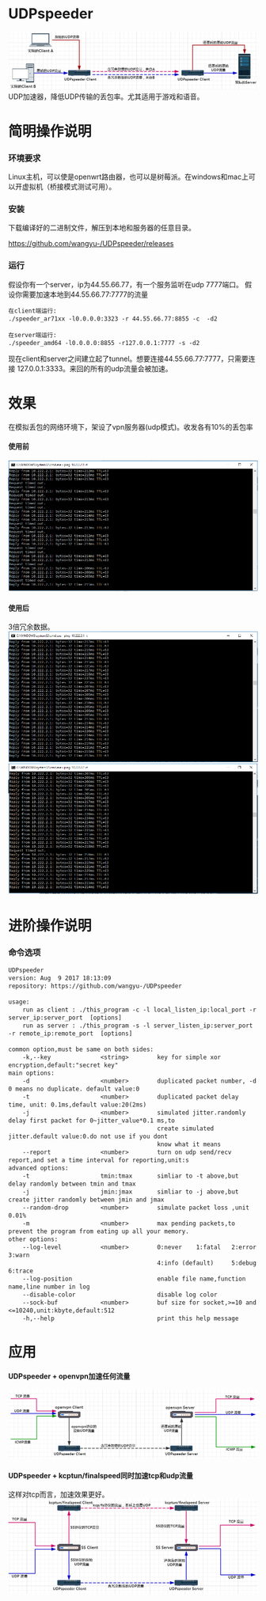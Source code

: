 # UDPspeeder
![image0](images/Capture.PNG)
UDP加速器，降低UDP传输的丢包率。尤其适用于游戏和语音。

# 简明操作说明

### 环境要求
Linux主机，可以使是openwrt路由器，也可以是树莓派。在windows和mac上可以开虚拟机（桥接模式测试可用）。

### 安装
下载编译好的二进制文件，解压到本地和服务器的任意目录。

https://github.com/wangyu-/UDPspeeder/releases

### 运行
假设你有一个server，ip为44.55.66.77，有一个服务监听在udp 7777端口。 假设你需要加速本地到44.55.66.77:7777的流量

```
在client端运行:
./speeder_ar71xx -l0.0.0.0:3323 -r 44.55.66.77:8855 -c  -d2

在server端运行:
./speeder_amd64 -l0.0.0.0:8855 -r127.0.0.1:7777 -s -d2
```

现在client和server之间建立起了tunnel。想要连接44.55.66.77:7777，只需要连接 127.0.0.1:3333。来回的所有的udp流量会被加速。

# 效果
在模拟丢包的网络环境下，架设了vpn服务器(udp模式)。收发各有10%的丢包率

#### 使用前
![image0](images/Capture4.PNG)
#### 使用后
3倍冗余数据。
![image0](images/Capture5.PNG)
![image0](images/Capture6.PNG)

# 进阶操作说明

### 命令选项
```
UDPspeeder
version: Aug  9 2017 18:13:09
repository: https://github.com/wangyu-/UDPspeeder

usage:
    run as client : ./this_program -c -l local_listen_ip:local_port -r server_ip:server_port  [options]
    run as server : ./this_program -s -l server_listen_ip:server_port -r remote_ip:remote_port  [options]

common option,must be same on both sides:
    -k,--key              <string>        key for simple xor encryption,default:"secret key"
main options:
    -d                    <number>        duplicated packet number, -d 0 means no duplicate. default value:0
    -t                    <number>        duplicated packet delay time, unit: 0.1ms,default value:20(2ms)
    -j                    <number>        simulated jitter.randomly delay first packet for 0~jitter_value*0.1 ms,to
                                          create simulated jitter.default value:0.do not use if you dont
                                          know what it means
    --report              <number>        turn on udp send/recv report,and set a time interval for reporting,unit:s
advanced options:
    -t                    tmin:tmax       simliar to -t above,but delay randomly between tmin and tmax
    -j                    jmin:jmax       simliar to -j above,but create jitter randomly between jmin and jmax
    --random-drop         <number>        simulate packet loss ,unit 0.01%
    -m                    <number>        max pending packets,to prevent the program from eating up all your memory.
other options:
    --log-level           <number>        0:never    1:fatal   2:error   3:warn 
                                          4:info (default)     5:debug   6:trace
    --log-position                        enable file name,function name,line number in log
    --disable-color                       disable log color
    --sock-buf            <number>        buf size for socket,>=10 and <=10240,unit:kbyte,default:512
    -h,--help                             print this help message

```

# 应用

#### UDPspeeder + openvpn加速任何流量
![image0](images/Capture2.PNG)
#### UDPspeeder + kcptun/finalspeed同时加速tcp和udp流量
这样对tcp而言，加速效果更好。
![image0](images/Capture3.PNG)

